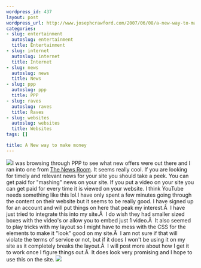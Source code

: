 ```yaml
--- 
wordpress_id: 437
layout: post
wordpress_url: http://www.josephcrawford.com/2007/06/08/a-new-way-to-make-money/
categories: 
- slug: entertainment
  autoslug: entertainment
  title: Entertainment
- slug: internet
  autoslug: internet
  title: Internet
- slug: news
  autoslug: news
  title: News
- slug: ppp
  autoslug: ppp
  title: PPP
- slug: raves
  autoslug: raves
  title: Raves
- slug: websites
  autoslug: websites
  title: Websites
tags: []

title: A New way to make money
---
```

![](http://tinyurl.com/2x3f8m)I was browsing through PPP to see what new offers were out there and I ran into one from [The News Room](http://www.thenewsroom.com/landing/intro-getpaid01/?c_id=mb-ppp).  It seems really cool.  If you are looking for timely and relevant news for your site you should take a peek.  You can get paid for "mashing" news on your site.  If you put a video on your site you can get paid for every time it is viewed on your website.  I think YouTube needs something like this lol.I have only spent a few minutes going through the content on their website but it seems to be really good.  I have signed up for an account and will put things on here that peak my interest.Â  I have just tried to integrate this into my site.Â  I do wish they had smaller sized boxes with the video's or allow you to embed just 1 video.Â  It also seemed to play tricks with my layout so I might have to mess with the CSS for the elements to make it "look" good on my site.Â  I am not sure if that will violate the terms of service or not, but if it does I won't be using it on my site as it completely breaks the layout.Â  I will post more about how I get it to work once I figure things out.Â  It does look very promising and I hope to use this on the site.
[![](http://tinyurl.com/25ltfq)](http://www.thenewsroom.com)
